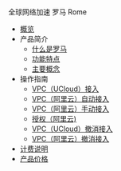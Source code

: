 <div class="sidebar_title icon__roma"> 全球网络加速 罗马 Rome</div>

* [概览](/roma/README)
* 产品简介
    * [什么是罗马](/roma/introduction/concept)
    * [功能特点](/roma/introduction/functions)
    * [主要概念](/roma/introduction/glossary)
* 操作指南
    * [VPC（UCloud）接入](/roma/operation/ucloud_access)
    * [VPC（阿里云）自动接入](/roma/operation/ali_auto_access)
    * [VPC（阿里云）手动接入](/roma/operation/ali_manual_access)
    * [授权（阿里云)](/roma/operation/ali_auth)
    * [VPC（UCloud）撤消接入](/roma/operation/ucloud_cancel_access)
    * [VPC（阿里云）撤消接入](/roma/operation/ali_cancel_access)
* [计费说明](/roma/charge)
* [产品价格](/roma/price)           


